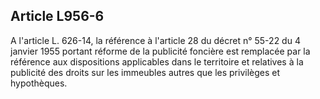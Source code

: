 Article L956-6
----
A l'article L. 626-14, la référence à l'article 28 du décret n° 55-22 du 4
janvier 1955 portant réforme de la publicité foncière est remplacée par la
référence aux dispositions applicables dans le territoire et relatives à la
publicité des droits sur les immeubles autres que les privilèges et hypothèques.

